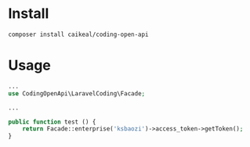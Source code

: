 # Install
`composer install caikeal/coding-open-api`

# Usage
```php
...
use CodingOpenApi\LaravelCoding\Facade;

...

public function test () {
    return Facade::enterprise('ksbaozi')->access_token->getToken();
}
```